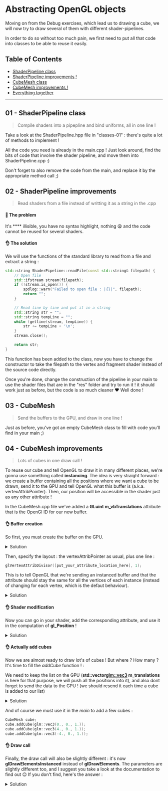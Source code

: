 ﻿# Abstracting OpenGL objects

Moving on from the Debug exercises, which lead us to drawing a cube, we will now try to draw several of them with different shader-pipelines.

In order to do so without too much pain, we first need to put all that code into classes to be able to reuse it easily.

## Table of Contents

+ [ShaderPipeline class](#01---shaderpipeline-class)
+ [ShaderPipeline improvements !](#02---shaderpipeline-improvements)
+ [CubeMesh class](#03---cube-mesh)
+ [CubeMesh improvements !](#04---cubemesh-improvements)
+ [Everything together](#05---cube-mesh-and-the-universe)

___

## 01 - ShaderPipeline class

> Compile shaders into a pipepline and bind uniforms, all in one line !

Take a look at the ShaderPipeline.hpp file in "classes-01" : there's quite a lot of methods to implement ! 

All the code you need is already in the main.cpp ! Just look around, find the bits of code that involve the shader pipeline, and move them into ShaderPipeline.cpp :)

Don't forget to also remove the code from the main, and replace it by the appropriate method call ;)


## 02 - ShaderPipeline improvements

> Read shaders from a file instead of writting it as a string in the .cpp

#### 🤔 The problem

It's **** illisible, you have no syntax highlight, nothing :weary: and the code cannot be reused for several shaders.

#### 👌 The solution

We will use the functions of the standard library to read from a file and extract a string :

```C++
std::string ShaderPipeline::readFile(const std::string& filepath) {
	// Open file
	std::ifstream stream(filepath);
	if (!stream.is_open()) {
		spdlog::warn("Failed to open file : |{}|", filepath);
		return "";
	}

	// Read line by line and put it in a string
	std::string str = "";
	std::string tempLine = "";
	while (getline(stream, tempLine)) {
		str += tempLine + '\n';
	}
	stream.close();

	return str;
}
```

This function has been added to the class, now you have to change the constructor to take the filepath to the vertex and fragment shader instead of the source code directly.

Once you're done, change the construction of the pipeline in your main to use the shader files that are in the "res" folder and try to run it ! it should work just as before, but the code is so much cleaner :heart: Well done !


## 03 - CubeMesh

> Send the buffers to the GPU, and draw in one line !

Just as before, you've got an empty CubeMesh class to fill with code you'll find in your main ;)

## 04 - CubeMesh improvements

> Lots of cubes in one draw call !

To reuse our cube and tell OpenGL to draw it in many different places, we're gonna use something called **instancing**.
The idea is very straight forward : we create a buffer containing all the positions where we want a cube to be drawn, send it to the GPU and tell OpenGL what this buffer is (a.k.a. vertexAttribPointer).
Then, our position will be accessible in the shader just as any other attribute !

In the CubeMesh.cpp file we've added a **GLuint m_vbTranslations** attribute that is the OpenGl ID for our new buffer. 

#### 👌 Buffer creation

So first, you must create the buffer on the GPU.

<details><summary>Solution</summary>
Simply add this in the constructor of CubeMesh :

```C++
GLCall(glGenBuffers(1, &m_vbTranslations));
```

#### 👌 Layout description

</details>

Then, specify the layout : the vertexAttribPointer as usual, plus one line :
```C++
glVertexAttribDivisor([put_your_attribute_location_here], 1);
```
This is to tell OpenGL that we're sending an instanced buffer and that the attribute should stay the same for all the vertices of each instance (instead of changing for each vertex, which is the defaut behaviour).

<details><summary>Solution</summary>
```C++
GLCall(glEnableVertexAttribArray(1));
GLCall(glBindBuffer(GL_ARRAY_BUFFER, m_vbTranslations));
GLCall(glVertexAttribPointer(1, 3, GL_FLOAT, GL_FALSE, 3 * sizeof(float), NULL));
GLCall(glVertexAttribDivisor(1, 1));
```

</details>

#### 👌 Shader modification

Now you can go in your shader, add the corresponding attribute, and use it in the computation of **gl_Position** !

<details><summary>Solution</summary>

```glsl
#version 330 core
layout (location = 0) in vec3 aPos;
layout (location = 1) in vec3 aTranslation;

uniform mat4 uModel;
uniform mat4 uViewProj;

void main() {
    gl_Position = uViewProj * uModel * vec4(aPos + aTranslation, 1.0);
}
```
</details>

#### 👌 Actually add cubes

Now we are almost ready to draw lot's of cubes ! But where ? How many ? It's time to fill the *addCube* function ! :

We need to keep the list on the GPU (**std::vector<glm::vec3> m_translations** is here for that purpose, we will push all the positions into it), and also dont forget to send the data to the GPU ! (we should resend it each time a cube is added to our list)

<details><summary>Solution</summary>

```C++
void CubeMesh::addCube(const glm::vec3& translation) {
	m_translations.push_back(translation);
	// Update GPU
	GLCall(glBindBuffer(GL_ARRAY_BUFFER, m_vbTranslations));
	GLCall(glBufferData(GL_ARRAY_BUFFER, 3 * sizeof(float) * m_translations.size(), &(m_translations[0]), GL_STATIC_DRAW));
	GLCall(glBindBuffer(GL_ARRAY_BUFFER, 0));
}
```

</details>

And of course we must use it in the *main* to add a few cubes :

```C++
CubeMesh cube;
cube.addCube(glm::vec3(0., 0., 1.));
cube.addCube(glm::vec3(4., 0., 1.));
cube.addCube(glm::vec3(-4., 0., 1.));
```

#### 👌 Draw call 

Finally, the draw call will also be slightly different : it's now **glDrawElementsInstanced** instead of **glDrawElements**. The parameters are slightly different too, and I suggest you take a look at the documentation to find out :wink:
If you don't find, here's the answer : 

<details><summary>Solution</summary>

You simply have to add a parameter to specify how many instances you want to draw :

```C++
glDrawElementsInstanced(GL_TRIANGLES, std::size(squareData::indices), GL_UNSIGNED_SHORT, (void*)0, m_translations.size());
```

</details>
